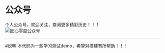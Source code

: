 # 公众号
个人公众号，欢迎关注，查阅更多精彩历史！！！<br/>
![匠心零度公众号](http://mmbiz.qpic.cn/mmbiz_jpg/1QxwhpDy7ia22WVqLUtYSojxCjl2Vt6QmkqW7vqKJibtQCeXbMzjIsSJ9HaFfMXTicgicAzNcGs5m2gYFfO6GkPrKg/640?wx_fmt=jpeg&tp=webp&wxfrom=5&wx_lazy=1)


-------------

#说明
本代码为一些学习测试demo，希望对搭建有所帮助！！！